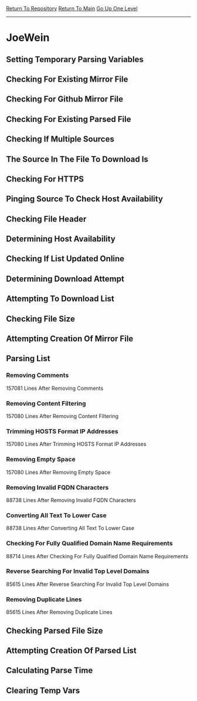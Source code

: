 [Return To Repository](https://github.com/deathbybandaid/piholeparser/)
[Return To Main](https://github.com/deathbybandaid/piholeparser/blob/master/RecentRunLogs/Mainlog.md)
[Go Up One Level](https://github.com/deathbybandaid/piholeparser/blob/master/RecentRunLogs/TopLevelScripts/30-Processing-External-Blacklists.md)
____________________________________
# JoeWein
## Setting Temporary Parsing Variables
## Checking For Existing Mirror File
## Checking For Github Mirror File
## Checking For Existing Parsed File
## Checking If Multiple Sources
## The Source In The File To Download Is
## Checking For HTTPS
## Pinging Source To Check Host Availability
## Checking File Header
## Determining Host Availability
## Checking If List Updated Online
## Determining Download Attempt
## Attempting To Download List
## Checking File Size
## Attempting Creation Of Mirror File
## Parsing List
### Removing Comments
157081 Lines After Removing Comments
### Removing Content Filtering
157080 Lines After Removing Content Filtering
### Trimming HOSTS Format IP Addresses
157080 Lines After Trimming HOSTS Format IP Addresses
### Removing Empty Space
157080 Lines After Removing Empty Space
### Removing Invalid FQDN Characters
88738 Lines After Removing Invalid FQDN Characters
### Converting All Text To Lower Case
88738 Lines After Converting All Text To Lower Case
### Checking For Fully Qualified Domain Name Requirements
88714 Lines After Checking For Fully Qualified Domain Name Requirements
### Reverse Searching For Invalid Top Level Domains
85615 Lines After Reverse Searching For Invalid Top Level Domains
### Removing Duplicate Lines
85615 Lines After Removing Duplicate Lines
## Checking Parsed File Size
## Attempting Creation Of Parsed List
## Calculating Parse Time
## Clearing Temp Vars
